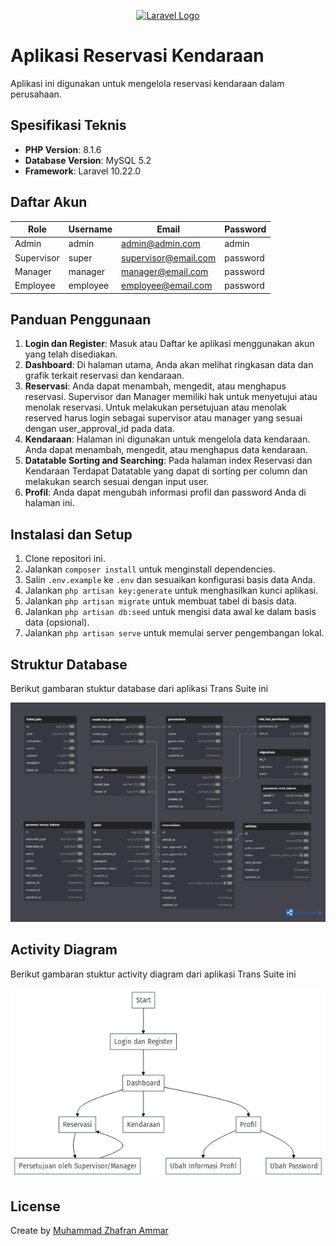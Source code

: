 <p align="center"><a href="https://laravel.com" target="_blank"><img src="https://raw.githubusercontent.com/laravel/art/master/logo-lockup/5%20SVG/2%20CMYK/1%20Full%20Color/laravel-logolockup-cmyk-red.svg" width="400" alt="Laravel Logo"></a></p>

# Aplikasi Reservasi Kendaraan

Aplikasi ini digunakan untuk mengelola reservasi kendaraan dalam perusahaan.

## Spesifikasi Teknis

-   **PHP Version**: 8.1.6
-   **Database Version**: MySQL 5.2
-   **Framework**: Laravel 10.22.0

## Daftar Akun

| Role       | Username | Email                | Password |
| ---------- | -------- | -------------------- | -------- |
| Admin      | admin    | admin@admin.com      | admin    |
| Supervisor | super    | supervisor@email.com | password |
| Manager    | manager  | manager@email.com    | password |
| Employee   | employee | employee@email.com   | password |

## Panduan Penggunaan

1. **Login dan Register**: Masuk atau Daftar ke aplikasi menggunakan akun yang telah disediakan.
2. **Dashboard**: Di halaman utama, Anda akan melihat ringkasan data dan grafik terkait reservasi dan kendaraan.
3. **Reservasi**: Anda dapat menambah, mengedit, atau menghapus reservasi. Supervisor dan Manager memiliki hak untuk menyetujui atau menolak reservasi. Untuk melakukan persetujuan atau menolak reserved harus login sebagai supervisor atau manager yang sesuai dengan user_approval_id pada data.
4. **Kendaraan**: Halaman ini digunakan untuk mengelola data kendaraan. Anda dapat menambah, mengedit, atau menghapus data kendaraan.
5. **Datatable Sorting and Searching**: Pada halaman index Reservasi dan Kendaraan Terdapat Datatable yang dapat di sorting per column dan melakukan search sesuai dengan input user.
6. **Profil**: Anda dapat mengubah informasi profil dan password Anda di halaman ini.

## Instalasi dan Setup

1. Clone repositori ini.
2. Jalankan `composer install` untuk menginstall dependencies.
3. Salin `.env.example` ke `.env` dan sesuaikan konfigurasi basis data Anda.
4. Jalankan `php artisan key:generate` untuk menghasilkan kunci aplikasi.
5. Jalankan `php artisan migrate` untuk membuat tabel di basis data.
6. Jalankan `php artisan db:seed` untuk mengisi data awal ke dalam basis data (opsional).
7. Jalankan `php artisan serve` untuk memulai server pengembangan lokal.

## Struktur Database

Berikut gambaran stuktur database dari aplikasi Trans Suite ini

![Database Structure](./Database%20Structure.png)

## Activity Diagram

Berikut gambaran stuktur activity diagram dari aplikasi Trans Suite ini

![Activity Diagram](./Activity%20Diagram.png)

## License

Create by [Muhammad Zhafran Ammar](https://potofolio-venteux.vercel.app/)
